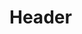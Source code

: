 <!-- TITLE: IT-Av Automotive experiment example: video-baed for assisted driving -->
<!-- SUBTITLE: A quick summary of IT-Av Automotive experiment example: video-based for assisted driving -->

# Header